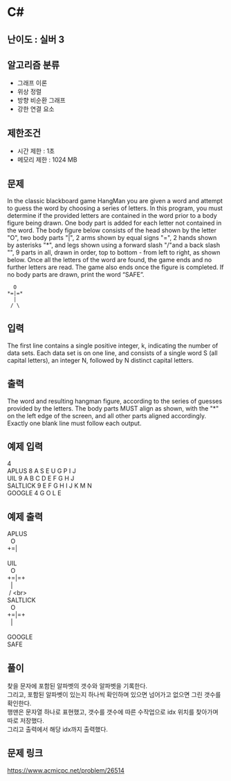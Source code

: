 # C#

## 난이도 : 실버 3

## 알고리즘 분류
  - 그래프 이론
  - 위상 정렬
  - 방향 비순환 그래프
  - 강한 연결 요소

## 제한조건
  - 시간 제한 : 1초
  - 메모리 제한 : 1024 MB

## 문제
In the classic blackboard game HangMan you are given a word and attempt to guess the word by choosing a series of letters. In this program, you must determine if the provided letters are contained in the word prior to a body figure being drawn. One body part is added for each letter not contained in the word. The body figure below consists of the head shown by the letter "O", two body parts "|", 2 arms shown by equal signs "=", 2 hands shown by asterisks "*", and legs shown using a forward slash "/"and a back slash "\", 9 parts in all, drawn in order, top to bottom - from left to right, as shown below. Once all the letters of the word are found, the game ends and no further letters are read. The game also ends once the figure is completed. If no body parts are drawn, print the word “SAFE”.<br/>

	  O
	*=|=*
	  |
	 / \


## 입력
The first line contains a single positive integer, k, indicating the number of data sets. Each data set is on one line, and consists of a single word S (all capital letters), an integer N, followed by N distinct capital letters.<br/>


## 출력
The word and resulting hangman figure, according to the series of guesses provided by the letters. The body parts MUST align as shown, with the "*" on the left edge of the screen, and all other parts aligned accordingly. Exactly one blank line must follow each output.<br/>


## 예제 입력
4<br>
APLUS 8 A S E U G P I J<br>
UIL 9 A B C D E F G H J<br>
SALTLICK 9 E F G H I J K M N<br>
GOOGLE 4 G O L E<br>


## 예제 출력
APLUS<br>
&nbsp;&nbsp;O<br>
+=|<br>
<br>
UIL<br>
&nbsp;&nbsp;O<br>
+=|=+<br>
&nbsp;&nbsp;|<br>
&nbsp;/&nbsp;\<br>
<br>
SALTLICK<br>
&nbsp;&nbsp;O<br>
+=|=+<br>
&nbsp;&nbsp;|<br>
<br>
GOOGLE<br>
SAFE<br>


## 풀이
찾을 문자에 포함된 알파벳의 갯수와 알파벳을 기록한다.<br/>
그리고, 포함된 알파벳이 있는지 하나씩 확인하며 있으면 넘어가고 없으면 그린 갯수를 확인한다.<br/>
행맨은 문자열 하나로 표현했고, 갯수를 갯수에 따른 수작업으로 idx 위치를 찾아가며 따로 저장했다.<br/>
그리고 출력에서 해당 idx까지 출력했다.<br/>


## 문제 링크
https://www.acmicpc.net/problem/26514